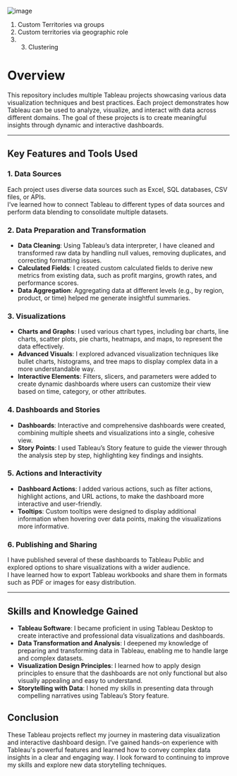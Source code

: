 ![image](https://github.com/user-attachments/assets/56122d83-2f4d-4649-9978-a570f3ab7b80)

1. Custom Territories vıa groups 
2. Custom territories via geographic role
3. 3. Clustering

# Overview

This repository includes multiple Tableau projects showcasing various data visualization techniques and best practices. Each project demonstrates how Tableau can be used to analyze, visualize, and interact with data across different domains. The goal of these projects is to create meaningful insights through dynamic and interactive dashboards.

---

## Key Features and Tools Used

### 1. Data Sources

Each project uses diverse data sources such as Excel, SQL databases, CSV files, or APIs.  
I’ve learned how to connect Tableau to different types of data sources and perform data blending to consolidate multiple datasets.

### 2. Data Preparation and Transformation

- **Data Cleaning**: Using Tableau’s data interpreter, I have cleaned and transformed raw data by handling null values, removing duplicates, and correcting formatting issues. 
- **Calculated Fields**: I created custom calculated fields to derive new metrics from existing data, such as profit margins, growth rates, and performance scores.  
- **Data Aggregation**: Aggregating data at different levels (e.g., by region, product, or time) helped me generate insightful summaries.

### 3. Visualizations

- **Charts and Graphs**: I used various chart types, including bar charts, line charts, scatter plots, pie charts, heatmaps, and maps, to represent the data effectively.  
- **Advanced Visuals**: I explored advanced visualization techniques like bullet charts, histograms, and tree maps to display complex data in a more understandable way.  
- **Interactive Elements**: Filters, slicers, and parameters were added to create dynamic dashboards where users can customize their view based on time, category, or other attributes.

### 4. Dashboards and Stories

- **Dashboards**: Interactive and comprehensive dashboards were created, combining multiple sheets and visualizations into a single, cohesive view.  
- **Story Points**: I used Tableau’s Story feature to guide the viewer through the analysis step by step, highlighting key findings and insights.

### 5. Actions and Interactivity

- **Dashboard Actions**: I added various actions, such as filter actions, highlight actions, and URL actions, to make the dashboard more interactive and user-friendly.  
- **Tooltips**: Custom tooltips were designed to display additional information when hovering over data points, making the visualizations more informative.

### 6. Publishing and Sharing

I have published several of these dashboards to Tableau Public and explored options to share visualizations with a wider audience.  
I have learned how to export Tableau workbooks and share them in formats such as PDF or images for easy distribution.

---

## Skills and Knowledge Gained

- **Tableau Software**: I became proficient in using Tableau Desktop to create interactive and professional data visualizations and dashboards.  
- **Data Transformation and Analysis**: I deepened my knowledge of preparing and transforming data in Tableau, enabling me to handle large and complex datasets.  
- **Visualization Design Principles**: I learned how to apply design principles to ensure that the dashboards are not only functional but also visually appealing and easy to understand.  
- **Storytelling with Data**: I honed my skills in presenting data through compelling narratives using Tableau’s Story feature.

## Conclusion

These Tableau projects reflect my journey in mastering data visualization and interactive dashboard design. I’ve gained hands-on experience with Tableau's powerful features and learned how to convey complex data insights in a clear and engaging way. I look forward to continuing to improve my skills and explore new data storytelling techniques.
